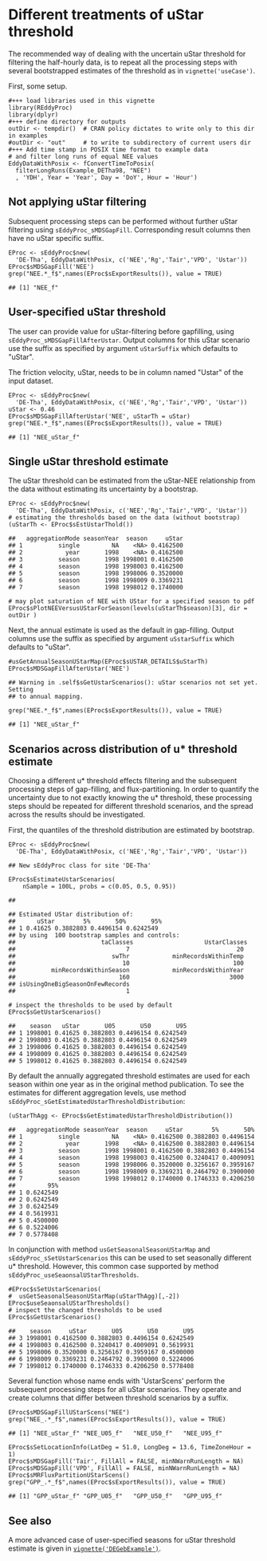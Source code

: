 Different treatments of uStar threshold
=======================================

The recommended way of dealing with the uncertain uStar threshold for
filtering the half-hourly data, is to repeat all the processing steps
with several bootstrapped estimates of the threshold as in
`vignette('useCase')`.

First, some setup.

    #+++ load libraries used in this vignette
    library(REddyProc)
    library(dplyr)
    #+++ define directory for outputs
    outDir <- tempdir()  # CRAN policy dictates to write only to this dir in examples
    #outDir <- "out"     # to write to subdirectory of current users dir
    #+++ Add time stamp in POSIX time format to example data 
    # and filter long runs of equal NEE values
    EddyDataWithPosix <- fConvertTimeToPosix(
      filterLongRuns(Example_DETha98, "NEE")
      , 'YDH', Year = 'Year', Day = 'DoY', Hour = 'Hour')

Not applying uStar filtering
----------------------------

Subsequent processing steps can be performed without further uStar
filtering using `sEddyProc_sMDSGapFill`. Corresponding result columns
then have no uStar specific suffix.

    EProc <- sEddyProc$new(
      'DE-Tha', EddyDataWithPosix, c('NEE','Rg','Tair','VPD', 'Ustar'))
    EProc$sMDSGapFill('NEE')
    grep("NEE.*_f$",names(EProc$sExportResults()), value = TRUE)

    ## [1] "NEE_f"

User-specified uStar threshold
------------------------------

The user can provide value for uStar-filtering before gapfilling, using
`sEddyProc_sMDSGapFillAfterUstar`. Output columns for this uStar
scenario use the suffix as specified by argument `uStarSuffix` which
defaults to "uStar".

The friction velocity, uStar, needs to be in column named "Ustar" of the
input dataset.

    EProc <- sEddyProc$new(
      'DE-Tha', EddyDataWithPosix, c('NEE','Rg','Tair','VPD', 'Ustar'))
    uStar <- 0.46
    EProc$sMDSGapFillAfterUstar('NEE', uStarTh = uStar)
    grep("NEE.*_f$",names(EProc$sExportResults()), value = TRUE)

    ## [1] "NEE_uStar_f"

Single uStar threshold estimate
-------------------------------

The uStar threshold can be estimated from the uStar-NEE relationship
from the data without estimating its uncertainty by a bootstrap.

    EProc <- sEddyProc$new(
      'DE-Tha', EddyDataWithPosix, c('NEE','Rg','Tair','VPD', 'Ustar'))
    # estimating the thresholds based on the data (without bootstrap)
    (uStarTh <- EProc$sEstUstarThold())

    ##   aggregationMode seasonYear  season     uStar
    ## 1          single         NA    <NA> 0.4162500
    ## 2            year       1998    <NA> 0.4162500
    ## 3          season       1998 1998001 0.4162500
    ## 4          season       1998 1998003 0.4162500
    ## 5          season       1998 1998006 0.3520000
    ## 6          season       1998 1998009 0.3369231
    ## 7          season       1998 1998012 0.1740000

    # may plot saturation of NEE with UStar for a specified season to pdf
    EProc$sPlotNEEVersusUStarForSeason(levels(uStarTh$season)[3], dir = outDir )

Next, the annual estimate is used as the default in gap-filling. Output
columns use the suffix as specified by argument `uSstarSuffix` which
defaults to "uStar".

    #usGetAnnualSeasonUStarMap(EProc$sUSTAR_DETAILS$uStarTh)
    EProc$sMDSGapFillAfterUstar('NEE')

    ## Warning in .self$sGetUstarScenarios(): uStar scenarios not set yet. Setting
    ## to annual mapping.

    grep("NEE.*_f$",names(EProc$sExportResults()), value = TRUE)

    ## [1] "NEE_uStar_f"

Scenarios across distribution of u\* threshold estimate
-------------------------------------------------------

Choosing a different u\* threshold effects filtering and the subsequent
processing steps of gap-filling, and flux-partitioning. In order to
quantify the uncertainty due to not exactly knowing the u\* threshold,
these processing steps should be repeated for different threshold
scenarios, and the spread across the results should be investigated.

First, the quantiles of the threshold distribution are estimated by
bootstrap.

    EProc <- sEddyProc$new(
      'DE-Tha', EddyDataWithPosix, c('NEE','Rg','Tair','VPD', 'Ustar'))

    ## New sEddyProc class for site 'DE-Tha'

    EProc$sEstimateUstarScenarios(
        nSample = 100L, probs = c(0.05, 0.5, 0.95))

    ## 

    ## Estimated UStar distribution of:
    ##      uStar        5%       50%       95%
    ## 1 0.41625 0.3882803 0.4496154 0.6242549 
    ## by using  100 bootstrap samples and controls:
    ##                        taClasses                    UstarClasses 
    ##                               7                              20 
    ##                           swThr            minRecordsWithinTemp 
    ##                              10                             100 
    ##          minRecordsWithinSeason            minRecordsWithinYear 
    ##                             160                            3000 
    ## isUsingOneBigSeasonOnFewRecords 
    ##                               1

    # inspect the thresholds to be used by default
    EProc$sGetUstarScenarios()

    ##    season   uStar       U05       U50       U95
    ## 1 1998001 0.41625 0.3882803 0.4496154 0.6242549
    ## 2 1998003 0.41625 0.3882803 0.4496154 0.6242549
    ## 3 1998006 0.41625 0.3882803 0.4496154 0.6242549
    ## 4 1998009 0.41625 0.3882803 0.4496154 0.6242549
    ## 5 1998012 0.41625 0.3882803 0.4496154 0.6242549

By default the annually aggregated threshold estimates are used for each
season within one year as in the original method publication. To see the
estimates for different aggregation levels, use method
`sEddyProc_sGetEstimatedUstarThresholdDistribution`:

    (uStarThAgg <- EProc$sGetEstimatedUstarThresholdDistribution())

    ##   aggregationMode seasonYear  season     uStar        5%       50%
    ## 1          single         NA    <NA> 0.4162500 0.3882803 0.4496154
    ## 2            year       1998    <NA> 0.4162500 0.3882803 0.4496154
    ## 3          season       1998 1998001 0.4162500 0.3882803 0.4496154
    ## 4          season       1998 1998003 0.4162500 0.3240417 0.4009091
    ## 5          season       1998 1998006 0.3520000 0.3256167 0.3959167
    ## 6          season       1998 1998009 0.3369231 0.2464792 0.3900000
    ## 7          season       1998 1998012 0.1740000 0.1746333 0.4206250
    ##         95%
    ## 1 0.6242549
    ## 2 0.6242549
    ## 3 0.6242549
    ## 4 0.5619931
    ## 5 0.4500000
    ## 6 0.5224006
    ## 7 0.5778408

In conjunction with method `usGetSeasonalSeasonUStarMap` and
`sEddyProc_sSetUstarScenarios` this can be used to set seasonally
different u\* threshold. However, this common case supported by method
`sEddyProc_useSeaonsalUStarThresholds`.

    #EProc$sSetUstarScenarios(
    #  usGetSeasonalSeasonUStarMap(uStarThAgg)[,-2])
    EProc$useSeaonsalUStarThresholds()
    # inspect the changed thresholds to be used
    EProc$sGetUstarScenarios()

    ##    season     uStar       U05       U50       U95
    ## 3 1998001 0.4162500 0.3882803 0.4496154 0.6242549
    ## 4 1998003 0.4162500 0.3240417 0.4009091 0.5619931
    ## 5 1998006 0.3520000 0.3256167 0.3959167 0.4500000
    ## 6 1998009 0.3369231 0.2464792 0.3900000 0.5224006
    ## 7 1998012 0.1740000 0.1746333 0.4206250 0.5778408

Several function whose name ends with 'UstarScens' perform the
subsequent processing steps for all uStar scenarios. They operate and
create columns that differ between threshold scenarios by a suffix.

    EProc$sMDSGapFillUStarScens("NEE")
    grep("NEE_.*_f$",names(EProc$sExportResults()), value = TRUE)

    ## [1] "NEE_uStar_f" "NEE_U05_f"   "NEE_U50_f"   "NEE_U95_f"

    EProc$sSetLocationInfo(LatDeg = 51.0, LongDeg = 13.6, TimeZoneHour = 1)
    EProc$sMDSGapFill('Tair', FillAll = FALSE, minNWarnRunLength = NA)
    EProc$sMDSGapFill('VPD', FillAll = FALSE, minNWarnRunLength = NA)
    EProc$sMRFluxPartitionUStarScens()
    grep("GPP_.*_f$",names(EProc$sExportResults()), value = TRUE)

    ## [1] "GPP_uStar_f" "GPP_U05_f"   "GPP_U50_f"   "GPP_U95_f"

See also
--------

A more advanced case of user-specified seasons for uStar threshold
estimate is given in [`vignette('DEGebExample')`](DEGebExample.html).
